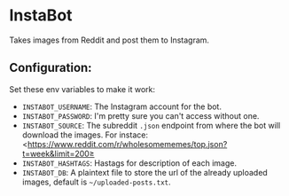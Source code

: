 
InstaBot
========

Takes images from Reddit and post them to Instagram.

## Configuration:

Set these env variables to make it work:

- `INSTABOT_USERNAME`: The Instagram account for the bot.
- `INSTABOT_PASSWORD`: I'm pretty sure you can't access without one. 
- `INSTABOT_SOURCE`: The subreddit `.json` endpoint from where the bot will download the images. For instace: <https://www.reddit.com/r/wholesomememes/top.json?t=week&limit=200≥
- `INSTABOT_HASHTAGS`: Hastags for description of each image.
- `INSTABOT_DB`: A plaintext file to store the url of the already uploaded images, default is `~/uploaded-posts.txt`.

